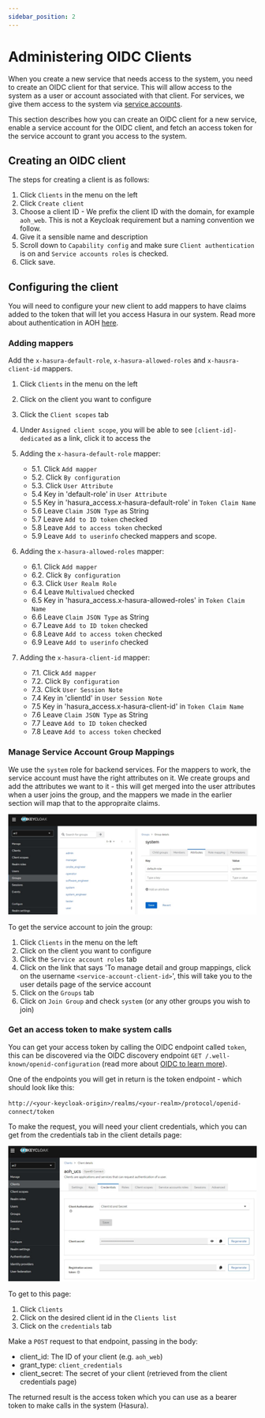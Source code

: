 ```yaml
---
sidebar_position: 2
---
```


# Administering OIDC Clients

When you create a new service that needs access to the system, you need to create an OIDC client for that service. This
will allow access to the system as a user or account associated with that client. For services, we give them access to
the system via [service accounts](https://www.keycloak.org/docs/latest/server_admin/#_service_accounts).

This section describes how you can create an OIDC client for a new service, enable a service account for the OIDC
client, and fetch an access token for the service account to grant you access to the system.

## Creating an OIDC client

The steps for creating a client is as follows:

1. Click `Clients` in the menu on the left
2. Click `Create client`
3. Choose a client ID - We prefix the client ID with the domain, for example `aoh_web`. This is not a Keycloak requirement but a naming
   convention we follow.
4. Give it a sensible name and description
5. Scroll down to `Capability config` and make sure `Client authentication` is on and `Service accounts roles` is
   checked.
6. Click save.

## Configuring the client

You will need to configure your new client to add mappers to have claims added to the token that will let you access
Hasura in our system. Read more about authentication in AOH [here](/docs/iam/introduction#authentication-in-agil-ops-hub).

### Adding mappers

Add the `x-hasura-default-role`, `x-hasura-allowed-roles` and `x-hausra-client-id` mappers.

1. Click `Clients` in the menu on the left
2. Click on the client you want to configure
3. Click the `Client scopes` tab
4. Under `Assigned client scope`, you will be able to see `[client-id]-dedicated` as a link, click it to access the

5. Adding the `x-hasura-default-role` mapper:

    - 5.1. Click `Add mapper`
    - 5.2. Click `By configuration`
    - 5.3. Click `User Attribute`
    - 5.4 Key in 'default-role' in `User Attribute`
    - 5.5 Key in 'hasura_access.x-hasura-default-role' in `Token Claim Name`
    - 5.6 Leave `Claim JSON Type` as String
    - 5.7 Leave `Add to ID token` checked
    - 5.8 Leave `Add to access token` checked
    - 5.9 Leave `Add to userinfo` checked
      mappers and scope.

6. Adding the `x-hasura-allowed-roles` mapper:

    - 6.1. Click `Add mapper`
    - 6.2. Click `By configuration`
    - 6.3. Click `User Realm Role`
    - 6.4 Leave `Multivalued` checked
    - 6.5 Key in 'hasura_access.x-hasura-allowed-roles' in `Token Claim Name`
    - 6.6 Leave `Claim JSON Type` as String
    - 6.7 Leave `Add to ID token` checked
    - 6.8 Leave `Add to access token` checked
    - 6.9 Leave `Add to userinfo` checked

7. Adding the `x-hasura-client-id` mapper:

    - 7.1. Click `Add mapper`
    - 7.2. Click `By configuration`
    - 7.3. Click `User Session Note`
    - 7.4 Key in 'clientId' in `User Session Note`
    - 7.5 Key in 'hasura_access.x-hasura-client-id' in `Token Claim Name`
    - 7.6 Leave `Claim JSON Type` as String
    - 7.7 Leave `Add to ID token` checked
    - 7.8 Leave `Add to access token` checked

### Manage Service Account Group Mappings

We use the `system` role for backend services. For the mappers to work, the service account must have the right
attributes on it. We create groups and add the attributes we want to it - this will get merged into the user attributes
when a user joins the group, and the mappers we made in the earlier section will map that to the appropraite claims.

![image](/img/keycloak/keycloak_group_attributes.jpg)

To get the service account to join the group:

1. Click `Clients` in the menu on the left
2. Click on the client you want to configure
3. Click the `Service account roles` tab
4. Click on the link that says 'To manage detail and group mappings, click on the username
   `<service-account-client-id>`', this will take you to the user details page of the service account
5. Click on the `Groups` tab
6. Click on `Join Group` and check `system` (or any other groups you wish to join)

### Get an access token to make system calls

You can get your access token by calling the OIDC endpoint called `token`, this can be discovered via the OIDC
discovery endpoint `GET /.well-known/openid-configuration` (read more about
[OIDC to learn more](https://openid.net/specs/openid-connect-discovery-1_0.html#ProviderConfigurationRequest)).

One of the endpoints you will get in return is the token endpoint - which should look like this:

`http://<your-keycloak-origin>/realms/<your-realm>/protocol/openid-connect/token`

To make the request, you will need your client credentials, which you can get from the credentials tab in the client
details page:

![image](/img/keycloak/keycloak_client_details_credentials.jpg)

To get to this page:

1. Click `Clients`
2. Click on the desired client id in the `Clients list`
3. Click on the `credentials` tab

Make a `POST` request to that endpoint, passing in the body:

-   client_id: The ID of your client (e.g. `aoh_web`)
-   grant_type: `client_credentials`
-   client_secret: The secret of your client (retrieved from the client credentials page)

The returned result is the access token which you can use as a bearer token to make calls in the system (Hasura).
